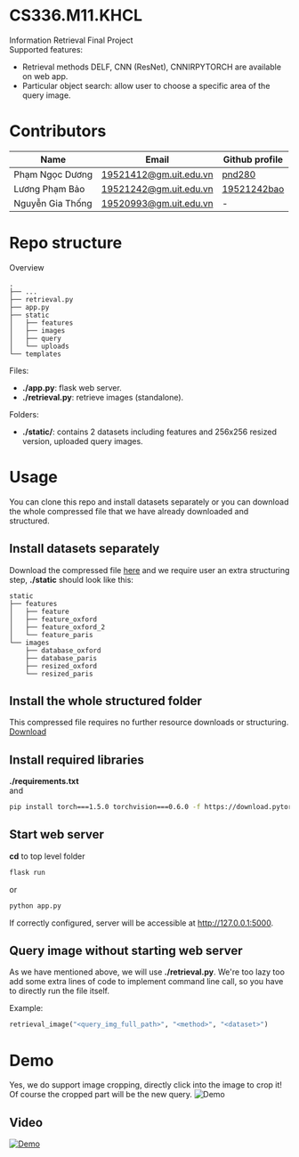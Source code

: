 # CS336.M11.KHCL 
Information Retrieval Final Project  
Supported features:
- Retrieval methods DELF, CNN (ResNet), CNNIRPYTORCH are available on web app.
- Particular object search: allow user to choose a specific area of the query image.

# Contributors
|Name               | Email                  | Github profile                                |
|-------------------|------------------------|-----------------------------------------------|
|Phạm Ngọc Dương    | 19521412@gm.uit.edu.vn | [pnd280](https://github.com/pnd280)           |
|Lương Phạm Bảo     | 19521242@gm.uit.edu.vn | [19521242bao](https://github.com/19521242bao) |
|Nguyễn Gia Thống   | 19520993@gm.uit.edu.vn | -                                             |

# Repo structure 
Overview
```
.
├── ...
├── retrieval.py
├── app.py
├── static
│   ├── features
│   ├── images
│   ├── query
│   └── uploads
└── templates
```
Files:
- **./app.py**: flask web server.
- **./retrieval.py**: retrieve images (standalone).

Folders:
- **./static/**: contains 2 datasets including features and 256x256 resized version, uploaded query images.

# Usage
You can clone this repo and install datasets separately or you can download the whole compressed file that we have already downloaded and structured.

## Install datasets separately
Download the compressed file [here](https://drive.google.com/file/d/1ZVeavzf2ohoQrhxA17rBQ_2HacANbBGP/view?usp=sharing) and we require user an extra structuring step, **./static** should look like this:

```
static
├── features
│   ├── feature
│   ├── feature_oxford
│   ├── feature_oxford_2
│   └── feature_paris
└── images
    ├── database_oxford
    ├── database_paris
    ├── resized_oxford
    └── resized_paris

```

## Install the whole structured folder 
This compressed file requires no further resource downloads or structuring.  
[Download](https://drive.google.com/file/d/1F5ddOemdecSETRYEq22DN30xn4Ex9jNY/view?usp=sharing)
## Install required libraries
**./requirements.txt**  
and
```sh
pip install torch===1.5.0 torchvision===0.6.0 -f https://download.pytorch.org/whl/torch_stable.html
```
## Start web server
**cd** to top level folder
```sh
flask run
```
or 
```sh
python app.py
```

If correctly configured, server will be accessible at http://127.0.0.1:5000.

## Query image without starting web server
As we have mentioned above, we will use **./retrieval.py**. We're too lazy too add some extra lines of code to implement command line call, so you have to directly run the file itself.  

Example:
```py
retrieval_image("<query_img_full_path>", "<method>", "<dataset>")
```

# Demo
Yes, we do support image cropping, directly click into the image to crop it!  
Of course the cropped part will be the new query.
![Demo](https://github.com/19521242bao/CS336_M11.KHCL/blob/Web-app/demo/CNN_all_souls_1.png?raw=true)

## Video
[![Demo](https://github.com/19521242bao/CS336_M11.KHCL/blob/Web-app/demo/YTThumbnail.png?raw=true)](https://www.youtube.com/watch?v=FNoluBtsCA0)
